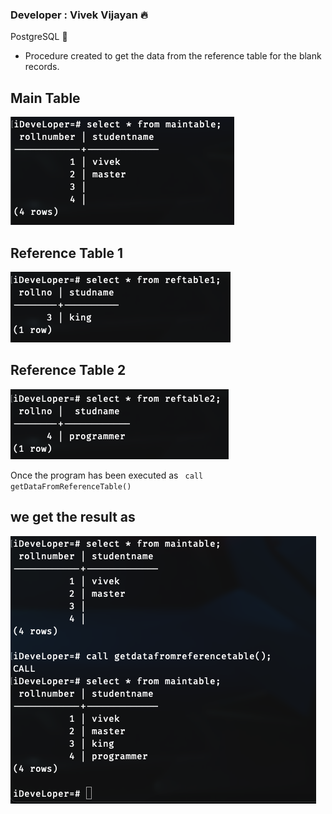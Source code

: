 ### Developer : Vivek Vijayan 🔥

PostgreSQL 🐘

* Procedure created to get the data from the reference table for the blank records.

## Main Table
<img src="https://github.com/vivek-vijayan/PLSQL-Repository/blob/main/GetDataFromReferenceTable/maintable.png" />

## Reference Table 1
<img src="https://github.com/vivek-vijayan/PLSQL-Repository/blob/main/GetDataFromReferenceTable/reftable1.png" />

## Reference Table 2
<img src="https://github.com/vivek-vijayan/PLSQL-Repository/blob/main/GetDataFromReferenceTable/reftable2.png" />

Once the program has been executed as
<code> call getDataFromReferenceTable() </code>

we get the result as 
---------------------
<img src="https://github.com/vivek-vijayan/PLSQL-Repository/blob/main/GetDataFromReferenceTable/FinalResult.png" />

